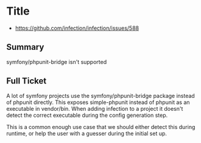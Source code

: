 # Title

* https://github.com/infection/infection/issues/588

## Summary
symfony/phpunit-bridge isn't supported

## Full Ticket
A lot of symfony projects use the symfony/phpunit-bridge package instead
of phpunit directly. This exposes simple-phpunit instead of phpunit as
an executable in vendor/bin. When adding infection to a project it
doesn't detect the correct executable during the config generation step.

This is a common enough use case that we should either detect this
during runtime, or help the user with a guesser during the initial
set up.
